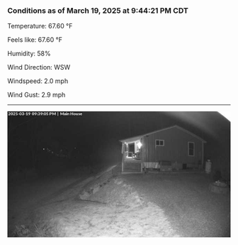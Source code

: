 ### Conditions as of March 19, 2025 at 9:44:21 PM CDT 

Temperature: 67.60 &deg;F

Feels like: 67.60 &deg;F

Humidity: 58%

Wind Direction: WSW

Windspeed: 2.0 mph

Wind Gust: 2.9 mph

---

<img src="./images/latest.jpeg"/>

